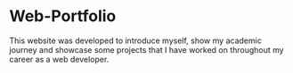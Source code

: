 # Web-Portfolio
This website was developed to introduce myself, show my academic journey and showcase some projects that I have worked on throughout my career as a web developer.
